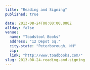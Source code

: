 ```yaml
---
title: "Reading and Signing"
published: true

date: 2013-08-24T00:00:00.000Z
allday: false
venue: 
  name: "Toadstool Books"
  address: "12 Depot Sq."
  city-state: "Peterborough, NH"
  zip:
  link: "http://www.toadbooks.com/"
slug: 2013-08-24-reading-and-signing
---
```


